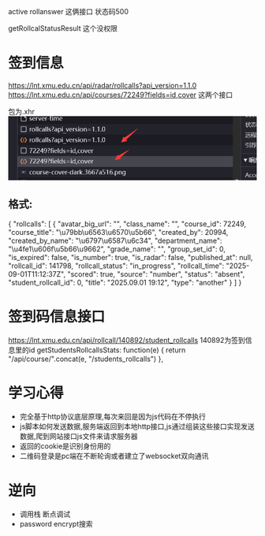 active rollanswer 这俩接口 状态码500

getRollcalStatusResult 这个没权限



# 签到信息

https://lnt.xmu.edu.cn/api/radar/rollcalls?api_version=1.1.0
https://lnt.xmu.edu.cn/api/courses/72249?fields=id,cover
这两个接口

包为.xhr
![alt text](image.png)

## 格式:
{
    "rollcalls": [
        {
            "avatar_big_url": "",
            "class_name": "",
            "course_id": 72249,
            "course_title": "\u79bb\u6563\u6570\u5b66",
            "created_by": 20994,
            "created_by_name": "\u6797\u6587\u6c34",
            "department_name": "\u4fe1\u606f\u5b66\u9662",
            "grade_name": "",
            "group_set_id": 0,
            "is_expired": false,
            "is_number": true,
            "is_radar": false,
            "published_at": null,
            "rollcall_id": 141798,
            "rollcall_status": "in_progress",
            "rollcall_time": "2025-09-01T11:12:37Z",
            "scored": true,
            "source": "number",
            "status": "absent",
            "student_rollcall_id": 0,
            "title": "2025.09.01 19:12",
            "type": "another"
        }
    ]
}

# 签到码信息接口
https://lnt.xmu.edu.cn/api/rollcall/140892/student_rollcalls  140892为签到信息里的id
getStudentsRollcallsStats: function(e) {
                    return "/api/course/".concat(e, "/students_rollcalls")
                },


# 学习心得
- 完全基于http协议底层原理,每次来回是因为js代码在不停执行
- js脚本如何发送数据,服务端返回到本地http接口,js通过组装这些接口实现发送数据,爬到网站接口js文件来请求服务器
- 返回的cookie是识别身份用的
- 二维码登录是pc端在不断轮询或者建立了websocket双向通讯

# 逆向
- 调用栈 断点调试
- password encrypt搜索


